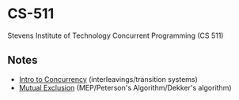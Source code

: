 # CS-511
Stevens Institute of Technology Concurrent Programming (CS 511)

## Notes
- [Intro to Concurrency](/notes/intro.md) (interleavings/transition systems)
- [Mutual Exclusion](/notes/mutual-exclusion.md) (MEP/Peterson's Algorithm/Dekker's algorithm)
<!-- - [NAME](/notes/) (description) -->